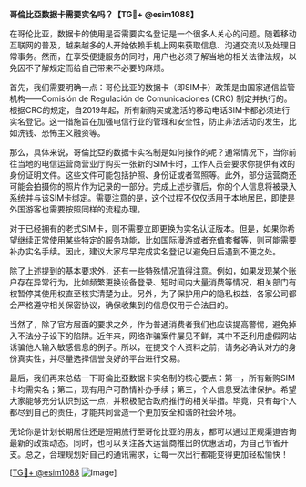 **哥倫比亞数据卡需要实名吗？【TG💪+ @esim1088】**

在哥伦比亚，数据卡的使用是否需要实名登记是一个很多人关心的问题。随着移动互联网的普及，越来越多的人开始依赖手机上网来获取信息、沟通交流以及处理日常事务。然而，在享受便捷服务的同时，用户也必须了解当地的相关法律法规，以免因不了解规定而给自己带来不必要的麻烦。

首先，我们需要明确一点：哥伦比亚的数据卡（即SIM卡）政策是由国家通信监管机构——Comisión de Regulación de Comunicaciones (CRC) 制定并执行的。根据CRC的规定，自2019年起，所有新购买或激活的移动电话SIM卡都必须进行实名登记。这一措施旨在加强电信行业的管理和安全性，防止非法活动的发生，比如洗钱、恐怖主义融资等。

那么，具体来说，哥倫比亞的数据卡实名制是如何操作的呢？通常情况下，当你前往当地的电信运营商营业厅购买一张新的SIM卡时，工作人员会要求你提供有效的身份证明文件。这些文件可能包括护照、身份证或者驾照等。此外，部分运营商还可能会拍摄你的照片作为记录的一部分。完成上述步骤后，你的个人信息将被录入系统并与该SIM卡绑定。需要注意的是，这个过程不仅仅适用于本地居民，即使是外国游客也需要按照同样的流程办理。

对于已经拥有的老式SIM卡，则不需要立即更换为实名认证版本。但是，如果你希望继续正常使用某些特定的服务功能，比如国际漫游或者充值套餐等，则可能需要补办实名手续。因此，建议大家尽早完成实名登记以避免日后遇到不便之处。

除了上述提到的基本要求外，还有一些特殊情况值得注意。例如，如果发现某个账户存在异常行为，比如频繁更换设备登录、短时间内大量消费等情况，相关部门有权暂停其使用权直至核实清楚为止。另外，为了保护用户的隐私权益，各家公司都会严格遵守相关保密协议，确保收集到的信息仅用于合法目的。

当然了，除了官方层面的要求之外，作为普通消费者我们也应该提高警惕，避免掉入不法分子设下的陷阱。近年来，网络诈骗案件屡见不鲜，其中不乏利用虚假网站诱骗他人输入敏感信息的例子。所以，在提交个人资料之前，请务必确认对方的身份真实性，并尽量选择信誉良好的平台进行交易。

最后，我们再来总结一下哥倫比亞数据卡实名制的核心要点：第一，所有新购SIM卡均需实名；第二，现有用户可酌情补办手续；第三，个人信息受法律保护。希望大家能够充分认识到这一点，并积极配合政府推行的相关举措。毕竟，只有每个人都尽到自己的责任，才能共同营造一个更加安全和谐的社会环境。

无论你是计划长期居住还是短期旅行至哥伦比亚的朋友，都可以通过正规渠道咨询最新的政策动态。同时，也可以关注各大运营商推出的优惠活动，为自己节省开支。总之，合理规划好自己的通讯需求，让每一次出行都能变得更加轻松愉快！

[[TG💪+ @esim1088](https://t.me/s/esim1088) ![Image](https://i.postimg.cc/4NQfJmqS/Snipaste-2025-05-13-00-14-12.png)]